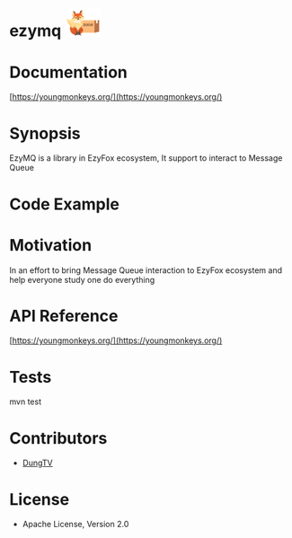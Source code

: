 # ezymq <img src="https://github.com/youngmonkeys/ezymq/blob/master/logo.png" width="64" />

# Documentation

[https://youngmonkeys.org/](https://youngmonkeys.org/)

# Synopsis

EzyMQ is a library in EzyFox ecosystem, It support to interact to Message Queue

# Code Example

# Motivation

In an effort to bring Message Queue interaction to EzyFox ecosystem and help everyone study one do everything

# API Reference

[https://youngmonkeys.org/](https://youngmonkeys.org/)

# Tests

mvn test

# Contributors

 - [DungTV](mailto:itprono3@gmail.com)

# License

- Apache License, Version 2.0
